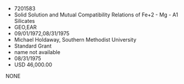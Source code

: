* 7201583
* Solid Solution and Mutual Compatibility Relations of Fe+2 - Mg - A1 Silicates
* GEO,EAR
* 09/01/1972,08/31/1975
* Michael Holdaway, Southern Methodist University
* Standard Grant
*   name not available
* 08/31/1975
* USD 46,000.00

NONE